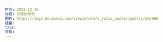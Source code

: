 ```yaml
---
时间: 2023-12-15
标题: 光荣的愤怒
图片: https://img3.doubanio.com/view/photo/s_ratio_poster/public/p630606567.webp
链接: 
tags: 
评价:
---
```




